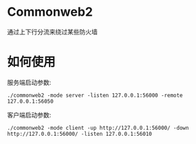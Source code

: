 # Commonweb2
通过上下行分流来绕过某些防火墙

# 如何使用
服务端启动参数:

```
./commonweb2 -mode server -listen 127.0.0.1:56000 -remote 127.0.0.1:56050
```

客户端启动参数:

```
./commonweb2 -mode client -up http://127.0.0.1:56000/ -down http://127.0.0.1:56000/ -listen 127.0.0.1:56010
```
